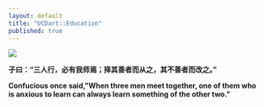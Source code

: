 ```yaml
---
layout: default
title: "UCDart::Education"
published: true
---
```


<img align="middle;" src="https://dart.ece.ucdavis.edu/images/teaching_confucious_2.jpg">

**子曰：“三人行，必有我师焉；择其善者而从之，其不善者而改之。”**

**Confucious once said,"When three men meet together, one of them who is anxious to learn can always learn something of the other two."**
